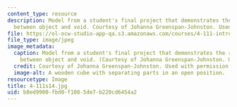 ```yaml
---
content_type: resource
description: Model from a student's final project that demonstrates the relationship
  between object and void. Courtesy of Johanna Greenspan-Johnston. Used with permission.
file: https://ol-ocw-studio-app-qa.s3.amazonaws.com/courses/4-111-introduction-to-architecture-environmental-design-spring-2014/b8ed9900fbd0f1085de7b220cd6454a2_4-111s14.jpg
file_type: image/jpeg
image_metadata:
  caption: Model from a student's final project that demonstrates the relationship
    between object and void. (Courtesy of Johanna Greenspan-Johnston. Used with permission.)
  credit: Courtesy of Johanna Greenspan-Johnston. Used with permission.
  image-alt: A wooden cube with separating parts in an open position.
resourcetype: Image
title: 4-111s14.jpg
uid: b8ed9900-fbd0-f108-5de7-b220cd6454a2
---
```

